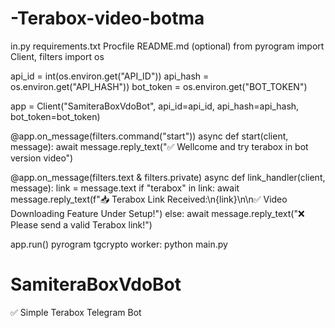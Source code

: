 # -Terabox-video-botma 
in.py
requirements.txt
Procfile
README.md (optional)
from pyrogram import Client, filters
import os

api_id = int(os.environ.get("API_ID"))
api_hash = os.environ.get("API_HASH"))
bot_token = os.environ.get("BOT_TOKEN")

app = Client("SamiteraBoxVdoBot", api_id=api_id, api_hash=api_hash, bot_token=bot_token)

@app.on_message(filters.command("start"))
async def start(client, message):
    await message.reply_text("✅ Wellcome and try terabox in bot version video")

@app.on_message(filters.text & filters.private)
async def link_handler(client, message):
    link = message.text
    if "terabox" in link:
        await message.reply_text(f"📥 Terabox Link Received:\n{link}\n\n✅ Video Downloading Feature Under Setup!")
    else:
        await message.reply_text("❌ Please send a valid Terabox link!")

app.run()
pyrogram
tgcrypto
worker: python main.py
# SamiteraBoxVdoBot
✅ Simple Terabox Telegram Bot
